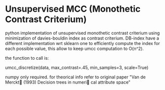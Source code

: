 # Unsupervised MCC (Monothetic Contrast Criterium)

python implementation of unsupervised monothetic contrast criterium using minimization of davies-bouldin index as contrast criterium.
DB-index have a different implementation wrt sklearn one to efficiently compute the index for each possible value, this allow to keep umcc computation to O(n^2).

the function to call is:

umcc_discretize(data, max_contrast=.45, min_samples=3, scale=True)

numpy only required. for theorical info refer to original paper "Van de Merckt (1993) Decision trees in numeri
cal attribute space"
